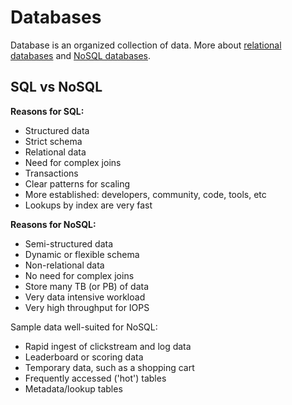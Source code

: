 # Databases

Database is an organized collection of data. More about [relational databases](./relational-databases/README.md) and [NoSQL databases](./non-relational-databases/README.md).

## SQL vs NoSQL

**Reasons for SQL:**

- Structured data
- Strict schema
- Relational data
- Need for complex joins
- Transactions
- Clear patterns for scaling
- More established: developers, community, code, tools, etc
- Lookups by index are very fast

**Reasons for NoSQL:**

- Semi-structured data
- Dynamic or flexible schema
- Non-relational data
- No need for complex joins
- Store many TB (or PB) of data
- Very data intensive workload
- Very high throughput for IOPS

Sample data well-suited for NoSQL:

- Rapid ingest of clickstream and log data
- Leaderboard or scoring data
- Temporary data, such as a shopping cart
- Frequently accessed ('hot') tables
- Metadata/lookup tables
